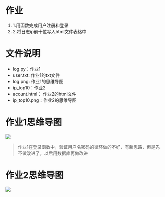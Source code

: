# 作业
1. 1.用函数完成用户注册和登录
2. 2.将日志ip前十位写入html文件表格中

# 文件说明
* log.py：作业1
* user.txt: 作业1的txt文件
* log.png: 作业1的思维导图
* ip_top10：作业2
* acount.html： 作业2的html文件
* ip_top10.png：作业2的思维导图

# 作业1思维导图
![](file:///Users/zhangyaxing/actual-15-homework/three/zhangyaxing/log.png)
> 作业1在登录函数中，验证用户名密码的循环做的不好，有新思路，但是先不做改进了，以后用数据库再做改进



# 作业2思维导图
![](file:///Users/zhangyaxing/actual-15-homework/three/zhangyaxing/ip_top10.png)